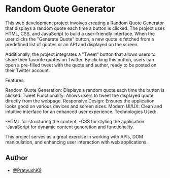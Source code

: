 
# Random Quote Generator

This web development project involves creating a Random Quote Generator that displays a random quote each time a button is clicked. The project uses HTML, CSS, and JavaScript to build a user-friendly interface. When the user clicks the "Generate Quote" button, a new quote is fetched from a predefined list of quotes or an API and displayed on the screen.

Additionally, the project integrates a "Tweet" button that allows users to share their favorite quotes on Twitter. By clicking this button, users can open a pre-filled tweet with the quote and author, ready to be posted on their Twitter account.

Features:

Random Quote Generation: Displays a random quote each time the button is clicked.
Tweet Functionality: Allows users to tweet the displayed quote directly from the webpage.
Responsive Design: Ensures the application looks good on various devices and screen sizes.
Modern UI/UX: Clean and intuitive interface for an enhanced user experience.
Technologies Used:

-HTML for structuring the content.
-CSS for styling the application.  
-JavaScript for dynamic content generation and functionality.


This project serves as a great exercise in working with APIs, DOM manipulation, and enhancing user interaction with web applications.




## Author

- [@PratyushK9](https://github.com/PratyushK9)


